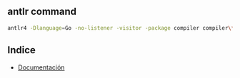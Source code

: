 
## antlr command
```bash
antlr4 -Dlanguage=Go -no-listener -visitor -package compiler compiler\*.g4
```

## Indice

- [Documentación](https://github.com/damianpeaf/OLC2_Proyecto1_202110568/tree/main/docs)